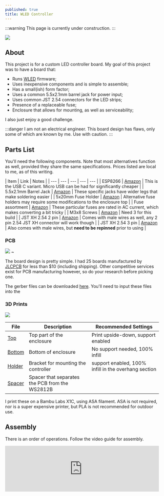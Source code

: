 ```yaml
---
published: true
title: WLED Controller
---
```


:::warning
This page is currently under construction.
:::

![](/img/wled/Thumb.png)

## About

This project is for a custom LED controller board.  My goal of this project was to have a board that:
* Runs [WLED](https://kno.wled.ge) firmware;
* Uses inexpensive components and is simple to assemble;
* Has a small(ish) form factor;
* Uses a common 5.5x2.1mm barrel jack for power input;
* Uses common JST 2.54 connectors for the LED strips;
* Presence of a replaceable fuse;
* Enclosure that allows for mounting, as well as serviceability;

I also just enjoy a good challenge.

:::danger
I am not an electrical engineer.  This board design has flaws, only some of which are known by me.  Use with caution.
:::

## Parts List

You'll need the following components.  Note that most alternatives function as well, provided they share the same specifications.  Prices listed are local to me, as of this writing.

| Item | Link |  Notes |
| --- | --- | --- | --- | --- |
| ESP8266 | [Amazon](https://www.amazon.com/dp/B0BK986HLZ?ref=ppx_yo2ov_dt_b_product_details&th=1) | This is the USB C variant.  Micro USB can be had for significantly cheaper |
| 5.5x2.1mm Barrel Jack | [Amazon](https://www.amazon.com/dp/B081DYQSC9?ref=ppx_yo2ov_dt_b_product_details&th=1) | These specific jacks have wider legs that make soldering easier |
| 5x20mm Fuse Holder | [Amazon](https://www.amazon.com/gp/product/B074N1NMMX/ref=ppx_yo_dt_b_asin_title_o03_s00?ie=UTF8&psc=1) | Alternative fuse holders may require some modifications to the enclosure top |
| Fuse assortment | [Amazon](https://www.amazon.com/gp/product/B07TXFHR5J/ref=ppx_yo_dt_b_asin_title_o03_s00?ie=UTF8&psc=1) | These particular fuses are rated in AC current, which makes converting a bit tricky |
| M3x8 Screws | [Amazon](https://www.amazon.com/dp/B07Q4N4V1V?ref=ppx_yo2ov_dt_b_product_details&th=1) | Need 3 for this build |
| JST XH 2.54 2 pin | [Amazon](https://a.co/d/3dqOVPY) | Comes with male wires as well, any 2 pin 2.54 JST XH connector will work though |
| JST XH 2.54 3 pin | [Amazon](https://a.co/d/aD3Sctu) | Also comes with male wires, but **need to be repinned** prior to using |


### PCB

![](/img/wled/Board.png)
~[](/img/wled/Schematic.png)

The board design is pretty simple.  I had 25 boards manufactured by [JLCPCB](https://jlcpcb.com) for less than $10 (including shipping).  Other competitive services exist for PCB manufacturing however, so do your research before picking one.

The gerber files can be downloaded [here](/img/wled/gerber_files.zip).  You'll need to input these files into the 

### 3D Prints

![](img/wled/CaseRender.png)

| File | Description | Recommended Settings |
| --- | --- | --- |
| [Top](/img/wled/WLedCaseTop.3mf) | Top part of the enclosure | Print upside-down, support enabled |
| [Bottom](img/wled/WLedCaseBottom.3mf) | Bottom of enclosure | No support needed, 100% infill |
| [Holder](img/wled/WLedCaseHolder.3mf) | Bracket for mounting the controller | support enabled, 100% infill in the overhang section |
| [Spacer](img/wled/WLedCaseSpacer.3mf) | Spacer that separates the PCB from the WS2812B |

I print these on a Bambu Labs X1C, using ASA filament.  ASA is not required, nor is a super expensive printer, but PLA is not recommended for outdoor use.


## Assembly

There is an order of operations.  Follow the video guide for assembly.

<iframe width="100%" src="https://www.youtube.com/embed/hE9B4bpsDIw" title="WLED Controller | DIY LED Strip Controller" frameborder="0" allow="accelerometer; clipboard-write; encrypted-media; gyroscope; picture-in-picture; web-share" allowfullscreen></iframe>